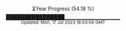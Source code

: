 <p align="center">
⏳Year Progress (54.18 %) <br>
████████████████▁▁▁▁▁▁▁▁▁▁▁▁▁▁ <br>
<sub>Updated: Mon, 17 Jul 2023 18:03:06 GMT</sub>
</p>

